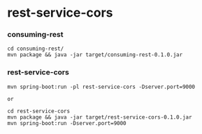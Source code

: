 # rest-service-cors

### consuming-rest
```text
cd consuming-rest/
mvn package && java -jar target/consuming-rest-0.1.0.jar
```

### rest-service-cors
```text
mvn spring-boot:run -pl rest-service-cors -Dserver.port=9000

or

cd rest-service-cors
mvn package && java -jar target/rest-service-cors-0.1.0.jar
mvn spring-boot:run -Dserver.port=9000
```
